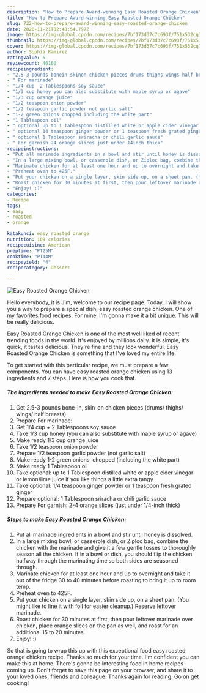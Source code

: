 ```yaml
---
description: "How to Prepare Award-winning Easy Roasted Orange Chicken"
title: "How to Prepare Award-winning Easy Roasted Orange Chicken"
slug: 722-how-to-prepare-award-winning-easy-roasted-orange-chicken
date: 2020-11-21T02:48:54.797Z
image: https://img-global.cpcdn.com/recipes/7bf173d37c7c693f/751x532cq70/easy-roasted-orange-chicken-recipe-main-photo.jpg
thumbnail: https://img-global.cpcdn.com/recipes/7bf173d37c7c693f/751x532cq70/easy-roasted-orange-chicken-recipe-main-photo.jpg
cover: https://img-global.cpcdn.com/recipes/7bf173d37c7c693f/751x532cq70/easy-roasted-orange-chicken-recipe-main-photo.jpg
author: Sophia Ramirez
ratingvalue: 5
reviewcount: 46160
recipeingredient:
- "2.5-3 pounds bonein skinon chicken pieces drums thighs wings half breasts"
- " For marinade"
- "1/4 cup  2 Tablespoons soy sauce"
- "1/3 cup honey you can also substitute with maple syrup or agave"
- "1/3 cup orange juice"
- "1/2 teaspoon onion powder"
- "1/2 teaspoon garlic powder not garlic salt"
- "1-2 green onions chopped including the white part"
- "1 Tablespoon oil"
- " optional up to 1 Tablespoon distilled white or apple cider vinegar or lemonlime juice if you like things a little extra tangy"
- " optional 14 teaspoon ginger powder or 1 teaspoon fresh grated ginger"
- " optional 1 Tablespoon sriracha or chili garlic sauce"
- " For garnish 24 orange slices just under 14inch thick"
recipeinstructions:
- "Put all marinade ingredients in a bowl and stir until honey is dissolved."
- "In a large mixing bowl, or casserole dish, or Ziploc bag, combine the chicken with the marinade and give it a few gentle tosses to thoroughly season all the chicken. If in a bowl or dish, you should flip the chicken halfway through the marinating time so both sides are seasoned through."
- "Marinate chicken for at least one hour and up to overnight and take it out of the fridge 30 to 40 minutes before roasting to bring it up to room temp."
- "Preheat oven to 425F."
- "Put your chicken on a single layer, skin side up, on a sheet pan. (You might like to line it with foil for easier cleanup.) Reserve leftover marinade."
- "Roast chicken for 30 minutes at first, then pour leftover marinade over chicken, place orange slices on the pan as well, and roast for an additional 15 to 20 minutes."
- "Enjoy! :)"
categories:
- Recipe
tags:
- easy
- roasted
- orange

katakunci: easy roasted orange 
nutrition: 109 calories
recipecuisine: American
preptime: "PT25M"
cooktime: "PT44M"
recipeyield: "4"
recipecategory: Dessert

---
```



![Easy Roasted Orange Chicken](https://img-global.cpcdn.com/recipes/7bf173d37c7c693f/751x532cq70/easy-roasted-orange-chicken-recipe-main-photo.jpg)

Hello everybody, it is Jim, welcome to our recipe page. Today, I will show you a way to prepare a special dish, easy roasted orange chicken. One of my favorites food recipes. For mine, I'm gonna make it a bit unique. This will be really delicious.



Easy Roasted Orange Chicken is one of the most well liked of recent trending foods in the world. It's enjoyed by millions daily. It is simple, it's quick, it tastes delicious. They're fine and they look wonderful. Easy Roasted Orange Chicken is something that I've loved my entire life.


To get started with this particular recipe, we must prepare a few components. You can have easy roasted orange chicken using 13 ingredients and 7 steps. Here is how you cook that.

<!--inarticleads1-->

##### The ingredients needed to make Easy Roasted Orange Chicken:

1. Get 2.5-3 pounds bone-in, skin-on chicken pieces (drums/ thighs/ wings/ half breasts)
1. Prepare  For marinade:
1. Get 1/4 cup + 2 Tablespoons soy sauce
1. Take 1/3 cup honey (you can also substitute with maple syrup or agave)
1. Make ready 1/3 cup orange juice
1. Take 1/2 teaspoon onion powder
1. Prepare 1/2 teaspoon garlic powder (not garlic salt)
1. Make ready 1-2 green onions, chopped (including the white part)
1. Make ready 1 Tablespoon oil
1. Take  optional: up to 1 Tablespoon distilled white or apple cider vinegar or lemon/lime juice if you like things a little extra tangy
1. Take  optional: 1/4 teaspoon ginger powder or 1 teaspoon fresh grated ginger
1. Prepare  optional: 1 Tablespoon sriracha or chili garlic sauce
1. Prepare  For garnish: 2-4 orange slices (just under 1/4-inch thick)




<!--inarticleads2-->

##### Steps to make Easy Roasted Orange Chicken:

1. Put all marinade ingredients in a bowl and stir until honey is dissolved.
1. In a large mixing bowl, or casserole dish, or Ziploc bag, combine the chicken with the marinade and give it a few gentle tosses to thoroughly season all the chicken. If in a bowl or dish, you should flip the chicken halfway through the marinating time so both sides are seasoned through.
1. Marinate chicken for at least one hour and up to overnight and take it out of the fridge 30 to 40 minutes before roasting to bring it up to room temp.
1. Preheat oven to 425F.
1. Put your chicken on a single layer, skin side up, on a sheet pan. (You might like to line it with foil for easier cleanup.) Reserve leftover marinade.
1. Roast chicken for 30 minutes at first, then pour leftover marinade over chicken, place orange slices on the pan as well, and roast for an additional 15 to 20 minutes.
1. Enjoy! :)




So that is going to wrap this up with this exceptional food easy roasted orange chicken recipe. Thanks so much for your time. I'm confident you can make this at home. There's gonna be interesting food in home recipes coming up. Don't forget to save this page on your browser, and share it to your loved ones, friends and colleague. Thanks again for reading. Go on get cooking!
